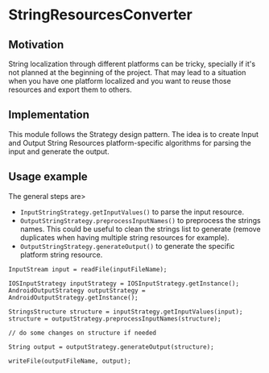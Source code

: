 # StringResourcesConverter


## Motivation

String localization through different platforms can be tricky, specially if it's not planned at the beginning of the project. That may lead to a situation when you have one platform localized and you want to reuse those resources and export them to others.

## Implementation

This module follows the Strategy design pattern. The idea is to create Input and Output String Resources platform-specific algorithms for parsing the input and generate the output.

## Usage example

The general steps are>

- `InputStringStrategy.getInputValues()` to parse the input resource.
- `OutputStringStrategy.preprocessInputNames()` to preprocess the strings names. This could be useful to clean the strings list to generate (remove duplicates when having multiple string resources for example).
- `OutputStringStrategy.generateOutput()` to generate the specific platform string resource.

```
InputStream input = readFile(inputFileName);

IOSInputStrategy inputStrategy = IOSInputStrategy.getInstance();
AndroidOutputStrategy outputStrategy = AndroidOutputStrategy.getInstance();

StringsStructure structure = inputStrategy.getInputValues(input);
structure = outputStrategy.preprocessInputNames(structure);

// do some changes on structure if needed

String output = outputStrategy.generateOutput(structure);

writeFile(outputFileName, output);

```
